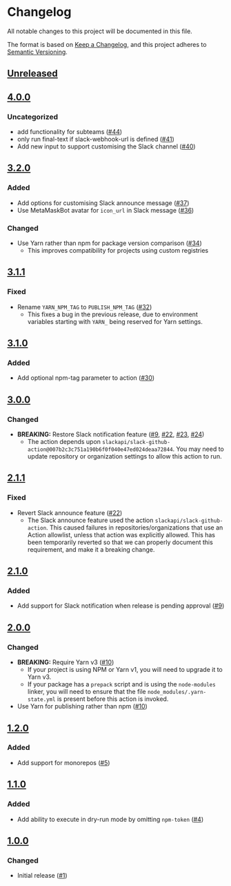 # Changelog
All notable changes to this project will be documented in this file.

The format is based on [Keep a Changelog](https://keepachangelog.com/en/1.0.0/),
and this project adheres to [Semantic Versioning](https://semver.org/spec/v2.0.0.html).

## [Unreleased]

## [4.0.0]
### Uncategorized
- add functionality for subteams ([#44](https://github.com/MetaMask/action-npm-publish/pull/44))
- only run final-text if slack-webhook-url is defined ([#41](https://github.com/MetaMask/action-npm-publish/pull/41))
- Add new input to support customising the Slack channel ([#40](https://github.com/MetaMask/action-npm-publish/pull/40))

## [3.2.0]
### Added
- Add options for customising Slack announce message ([#37](https://github.com/MetaMask/action-npm-publish/pull/37))
- Use MetaMaskBot avatar for `icon_url` in Slack message ([#36](https://github.com/MetaMask/action-npm-publish/pull/36))

### Changed
- Use Yarn rather than npm for package version comparison ([#34](https://github.com/MetaMask/action-npm-publish/pull/34))
  - This improves compatibility for projects using custom registries

## [3.1.1]
### Fixed
- Rename `YARN_NPM_TAG` to `PUBLISH_NPM_TAG` ([#32](https://github.com/MetaMask/action-npm-publish/pull/32))
  - This fixes a bug in the previous release, due to environment variables starting with `YARN_` being reserved for Yarn settings.

## [3.1.0]
### Added
- Add optional npm-tag parameter to action ([#30](https://github.com/MetaMask/action-npm-publish/pull/30))

## [3.0.0]
### Changed
- **BREAKING:** Restore Slack notification feature ([#9](https://github.com/MetaMask/action-npm-publish/pull/9), [#22](https://github.com/MetaMask/action-npm-publish/pull/22), [#23](https://github.com/MetaMask/action-npm-publish/pull/23), [#24](https://github.com/MetaMask/action-npm-publish/pull/24))
  - The action depends upon `slackapi/slack-github-action@007b2c3c751a190b6f0f040e47ed024deaa72844`. You may need to update repository or organization settings to allow this action to run.

## [2.1.1]
### Fixed
- Revert Slack announce feature ([#22](https://github.com/MetaMask/action-npm-publish/pull/22))
  - The Slack announce feature used the action `slackapi/slack-github-action`. This caused failures in repositories/organizations that use an Action allowlist, unless that action was explicitly allowed. This has been temporarily reverted so that we can properly document this requirement, and make it a breaking change.

## [2.1.0]
### Added
- Add support for Slack notification when release is pending approval ([#9](https://github.com/MetaMask/action-npm-publish/pull/9))

## [2.0.0]
### Changed
- **BREAKING:** Require Yarn v3 ([#10](https://github.com/MetaMask/action-npm-publish/pull/10))
  - If your project is using NPM or Yarn v1, you will need to upgrade it to Yarn v3.
  - If your package has a `prepack` script and is using the `node-modules` linker, you will need to ensure that the file `node_modules/.yarn-state.yml` is present before this action is invoked.
- Use Yarn for publishing rather than npm ([#10](https://github.com/MetaMask/action-npm-publish/pull/10))

## [1.2.0]
### Added
- Add support for monorepos ([#5](https://github.com/MetaMask/action-npm-publish/pull/5))

## [1.1.0]
### Added
- Add ability to execute in dry-run mode by omitting `npm-token` ([#4](https://github.com/MetaMask/action-publish-release/pull/4))

## [1.0.0]
### Changed
- Initial release ([#1](https://github.com/MetaMask/action-npm-publish/pull/1))

[Unreleased]: https://github.com/MetaMask/action-npm-publish/compare/v4.0.0...HEAD
[4.0.0]: https://github.com/MetaMask/action-npm-publish/compare/v3.2.0...v4.0.0
[3.2.0]: https://github.com/MetaMask/action-npm-publish/compare/v3.1.1...v3.2.0
[3.1.1]: https://github.com/MetaMask/action-npm-publish/compare/v3.1.0...v3.1.1
[3.1.0]: https://github.com/MetaMask/action-npm-publish/compare/v3.0.0...v3.1.0
[3.0.0]: https://github.com/MetaMask/action-npm-publish/compare/v2.1.1...v3.0.0
[2.1.1]: https://github.com/MetaMask/action-npm-publish/compare/v2.1.0...v2.1.1
[2.1.0]: https://github.com/MetaMask/action-npm-publish/compare/v2.0.0...v2.1.0
[2.0.0]: https://github.com/MetaMask/action-npm-publish/compare/v1.2.0...v2.0.0
[1.2.0]: https://github.com/MetaMask/action-npm-publish/compare/v1.1.0...v1.2.0
[1.1.0]: https://github.com/MetaMask/action-npm-publish/compare/v1.0.0...v1.1.0
[1.0.0]: https://github.com/MetaMask/action-npm-publish/releases/tag/v1.0.0
